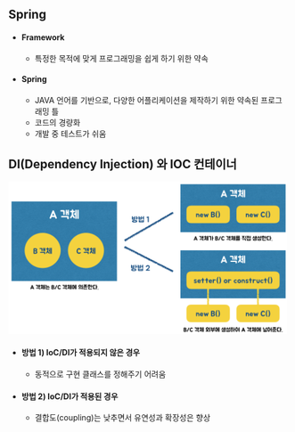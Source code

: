 ## Spring

- #### Framework

  - 특정한 목적에 맞게 프로그래밍을 쉽게 하기 위한 약속 

- #### Spring 

  - JAVA 언어를 기반으로, 다양한 어플리케이션을 제작하기 위한 약속된 프로그래밍 틀 
  - 코드의 경량화
  - 개발 중 테스트가 쉬움 



## DI(Dependency Injection) 와 IOC 컨테이너 

<img src="https://github.com/minheeson/SpringStudy/blob/master/screenshots/2_DI.png" width=500/>

- #### 방법 1) IoC/DI가 적용되지 않은 경우

  - 동적으로 구현 클래스를 정해주기 어려움 
- #### 방법 2) IoC/DI가 적용된 경우 

  - 결합도(coupling)는 낮추면서 유연성과 확장성은 향상 